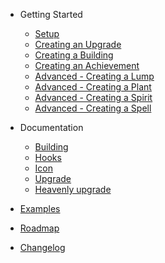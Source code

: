 - Getting Started
  - [Setup](Setup.md)
  - [Creating an Upgrade](tutorials/Upgrades.md)
  - [Creating a Building](tutorials/Buildings.md)
  - [Creating an Achievement](tutorials/Achievements.md)
  - [Advanced - Creating a Lump](tutorials/Lumps.md)
  - [Advanced - Creating a Plant](tutorials/Garden.md)
  - [Advanced - Creating a Spirit](tutorials/Temple.md)
  - [Advanced - Creating a Spell](tutorials/Grimoire.md)
- Documentation

  - [Building](types/Building.md)
  - [Hooks](types/Hooks.md)
  - [Icon](types/Icon.md)
  - [Upgrade](types/Upgrade.md)
  - [Heavenly upgrade](types/HeavenlyUpgrade.md)

- [Examples](Examples.md)
- [Roadmap](Roadmap.md)
- [Changelog](CHANGELOG.md)
